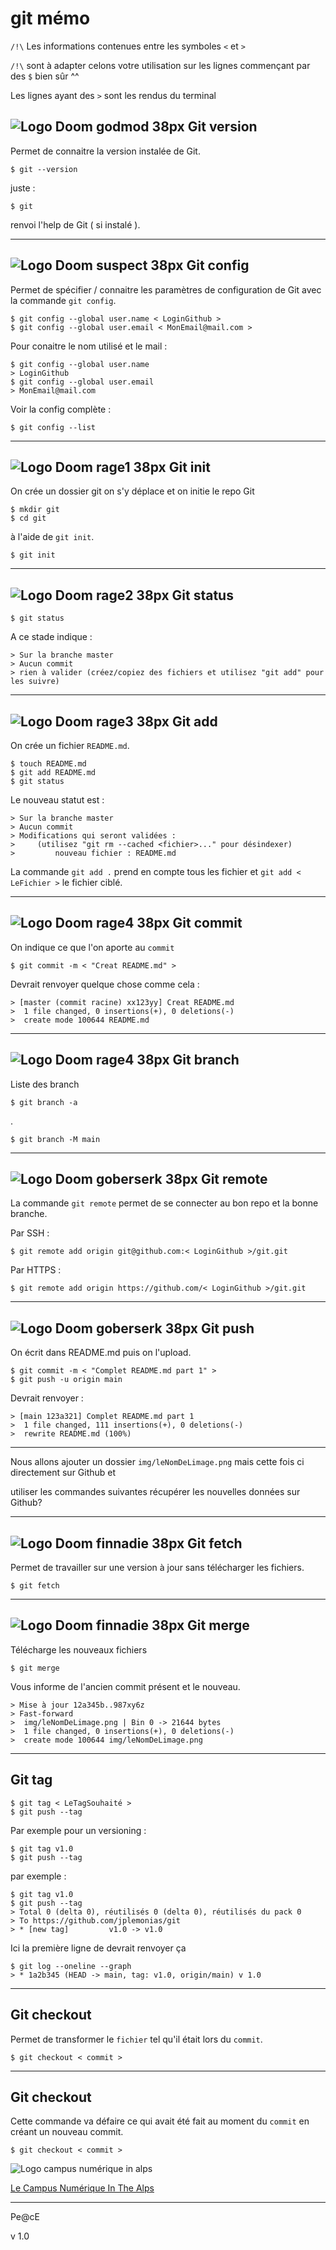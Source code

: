 # git mémo


`/!\` Les informations contenues entre les symboles `<` et `>`

`/!\` sont à adapter celons votre utilisation sur les lignes commençant par des `$` bien sûr ^^

Les lignes ayant des `>` sont les rendus du terminal

## ![Logo Doom godmod 38px](https://raw.githubusercontent.com/jplemonias/thp/master/img/godmode38.png)  Git version

Permet de connaitre la version instalée de Git.

    $ git --version

juste :

    $ git

renvoi l'help de Git ( si instalé ).

-----------------

## ![Logo Doom suspect 38px](https://raw.githubusercontent.com/jplemonias/thp/master/img/suspect38.png) Git config


Permet de spécifier / connaitre les paramètres de configuration de Git avec la commande `git config`. 

    $ git config --global user.name < LoginGithub >
    $ git config --global user.email < MonEmail@mail.com >

Pour conaitre le nom utilisé et le mail :

    $ git config --global user.name 
    > LoginGithub
    $ git config --global user.email
    > MonEmail@mail.com

Voir la config complète :

    $ git config --list

-----------------

## ![Logo Doom rage1 38px](https://raw.githubusercontent.com/jplemonias/thp/master/img/rage138.png) Git init

On crée un dossier git on s'y déplace et on initie le repo Git

    $ mkdir git
    $ cd git

à l'aide de `git init`.

    $ git init
    
-----------------

## ![Logo Doom rage2 38px](https://raw.githubusercontent.com/jplemonias/thp/master/img/rage238.png) Git status

    $ git status

A ce stade indique :

    > Sur la branche master
    > Aucun commit
    > rien à valider (créez/copiez des fichiers et utilisez "git add" pour les suivre)

-----------------

## ![Logo Doom rage3 38px](https://raw.githubusercontent.com/jplemonias/thp/master/img/rage238.png)  Git add

On crée un fichier `README.md`.

    $ touch README.md
    $ git add README.md
    $ git status

Le nouveau statut est :

    > Sur la branche master
    > Aucun commit
    > Modifications qui seront validées :
    >     (utilisez "git rm --cached <fichier>..." pour désindexer)
	>         nouveau fichier : README.md

La commande `git add .` prend en compte tous les fichier et `git add < LeFichier >` le fichier ciblé.

-----------------

## ![Logo Doom rage4 38px](https://raw.githubusercontent.com/jplemonias/thp/master/img/rage438.png) Git commit

On indique ce que l'on aporte au `commit`

    $ git commit -m < "Creat README.md" >

Devrait renvoyer quelque chose comme cela :

    > [master (commit racine) xx123yy] Creat README.md
    >  1 file changed, 0 insertions(+), 0 deletions(-)
    >  create mode 100644 README.md

-----------------

## ![Logo Doom rage4 38px](https://raw.githubusercontent.com/jplemonias/thp/master/img/rage438.png) Git branch

Liste des branch

    $ git branch -a
 
.

    $ git branch -M main

-----------------

## ![Logo Doom goberserk 38px](https://raw.githubusercontent.com/jplemonias/thp/master/img/goberserk38.png) Git remote

La commande `git remote` permet de se connecter au bon repo et la bonne branche.

Par SSH :

    $ git remote add origin git@github.com:< LoginGithub >/git.git

Par HTTPS :

    $ git remote add origin https://github.com/< LoginGithub >/git.git

-----------------

## ![Logo Doom goberserk 38px](https://raw.githubusercontent.com/jplemonias/thp/master/img/goberserk38.png) Git push

On écrit dans README.md puis on l'upload.

    $ git commit -m < "Complet README.md part 1" >
    $ git push -u origin main

Devrait renvoyer :

    > [main 123a321] Complet README.md part 1
    >  1 file changed, 111 insertions(+), 0 deletions(-)
    >  rewrite README.md (100%)

-----------------

Nous allons ajouter un dossier `img/leNomDeLimage.png` mais cette fois ci directement sur Github et 

utiliser les commandes suivantes récupérer les nouvelles données sur Github?

-----------------

## ![Logo Doom finnadie 38px](https://raw.githubusercontent.com/jplemonias/thp/master/img/finnadie38.png) Git fetch

Permet de travailler sur une version à jour sans télécharger les fichiers.

    $ git fetch

-----------------

## ![Logo Doom finnadie 38px](https://raw.githubusercontent.com/jplemonias/thp/master/img/finnadie38.png) Git merge

Télécharge les nouveaux fichiers

    $ git merge

Vous informe de l'ancien commit présent et le nouveau.

    > Mise à jour 12a345b..987xy6z
    > Fast-forward
    >  img/leNomDeLimage.png | Bin 0 -> 21644 bytes
    >  1 file changed, 0 insertions(+), 0 deletions(-)
    >  create mode 100644 img/leNomDeLimage.png

-----------------

## Git tag

    $ git tag < LeTagSouhaité >
    $ git push --tag

Par exemple pour un versioning :

    $ git tag v1.0
    $ git push --tag

par exemple :

    $ git tag v1.0
    $ git push --tag
    > Total 0 (delta 0), réutilisés 0 (delta 0), réutilisés du pack 0
    > To https://github.com/jplemonias/git
    > * [new tag]         v1.0 -> v1.0

Ici la première ligne de devrait renvoyer ça 

    $ git log --oneline --graph
    > * 1a2b345 (HEAD -> main, tag: v1.0, origin/main) v 1.0

-----------------

## Git checkout

Permet de transformer le `fichier` tel qu'il était lors du `commit`.

    $ git checkout < commit >

-----------------

## Git checkout

Cette commande va défaire ce qui avait été fait au moment du `commit` en créant un nouveau commit. 

    $ git checkout < commit >

![Logo campus numérique in alps](https://raw.githubusercontent.com/jplemonias/git/master/img/camNumInTheAlps-byJP.png)

[Le Campus Numérique In The Alps](https://le-campus-numerique.fr/)

-----------------
 
Pe@cE

v 1.0